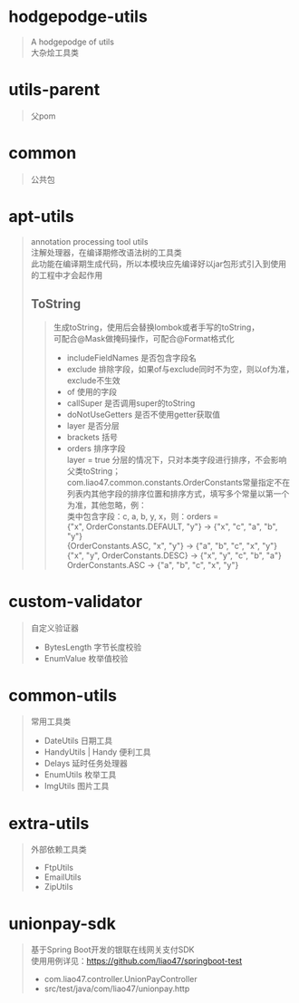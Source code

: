 # hodgepodge-utils
> A hodgepodge of utils  
> 大杂烩工具类
# utils-parent
> 父pom
# common
> 公共包
# apt-utils
> annotation processing tool utils  
> 注解处理器，在编译期修改语法树的工具类  
> 此功能在编译期生成代码，所以本模块应先编译好以jar包形式引入到使用的工程中才会起作用
> ## ToString
>> 生成toString，使用后会替换lombok或者手写的toString，  
>> 可配合@Mask做掩码操作，可配合@Format格式化
>> * includeFieldNames 是否包含字段名
>> * exclude 排除字段，如果of与exclude同时不为空，则以of为准，exclude不生效
>> * of 使用的字段
>> * callSuper 是否调用super的toString
>> * doNotUseGetters 是否不使用getter获取值
>> * layer 是否分层
>> * brackets 括号
>> * orders 排序字段  
layer = true 分层的情况下，只对本类字段进行排序，不会影响父类toString；  
com.liao47.common.constants.OrderConstants常量指定不在列表内其他字段的排序位置和排序方式，填写多个常量以第一个为准，其他忽略，例：  
类中包含字段：c, a, b, y, x，则：orders =  
{"x", OrderConstants.DEFAULT, "y"} → {"x", "c", "a", "b", "y"}  
{OrderConstants.ASC, "x", "y"} → {"a", "b", "c", "x", "y"}  
{"x", "y", OrderConstants.DESC} → {"x", "y", "c", "b", "a"}  
OrderConstants.ASC → {"a", "b", "c", "x", "y"}
# custom-validator
> 自定义验证器
> * BytesLength 字节长度校验
> * EnumValue 枚举值校验
# common-utils
> 常用工具类
> * DateUtils 日期工具
> * HandyUtils | Handy 便利工具
> * Delays 延时任务处理器
> * EnumUtils 枚举工具
> * ImgUtils 图片工具
# extra-utils
> 外部依赖工具类
> * FtpUtils
> * EmailUtils
> * ZipUtils
# unionpay-sdk
> 基于Spring Boot开发的银联在线网关支付SDK  
> 使用用例详见：https://github.com/liao47/springboot-test  
> * com.liao47.controller.UnionPayController  
> * src/test/java/com/liao47/unionpay.http